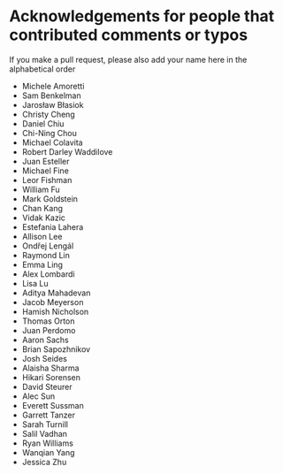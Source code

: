 # Acknowledgements for people that contributed comments or typos

If you make a pull request, please also add your name here in the alphabetical order

* Michele Amoretti
* Sam Benkelman
* Jarosław Błasiok
* Christy Cheng
* Daniel Chiu
* Chi-Ning Chou
* Michael Colavita
* Robert Darley Waddilove
* Juan Esteller
* Michael Fine
* Leor Fishman
* William Fu
* Mark Goldstein
* Chan Kang
* Vidak Kazic
* Estefania Lahera
* Allison Lee
* Ondřej Lengál
* Raymond Lin
* Emma Ling
* Alex Lombardi
* Lisa Lu
* Aditya Mahadevan
* Jacob Meyerson
* Hamish Nicholson
* Thomas Orton
* Juan Perdomo
* Aaron Sachs
* Brian Sapozhnikov
* Josh Seides
* Alaisha Sharma
* Hikari Sorensen
* David Steurer
* Alec Sun
* Everett Sussman
* Garrett Tanzer
* Sarah Turnill
* Salil Vadhan
* Ryan Williams
* Wanqian Yang
* Jessica Zhu
